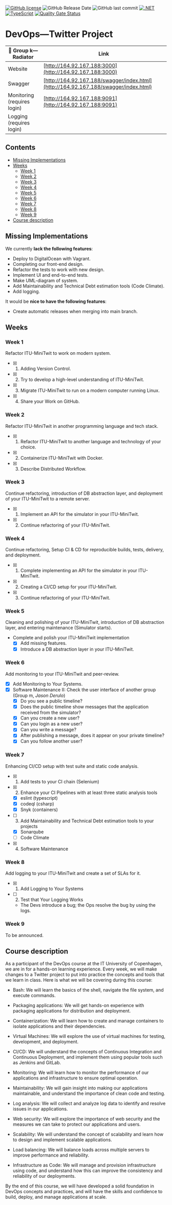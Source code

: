 [![GitHub license](https://img.shields.io/github/license/Naereen/StrapDown.js.svg)](https://github.com/simonskodt/itu-minitwit/blob/main/LICENSE)
![GitHub Release Date](https://img.shields.io/github/release-date/simonskodt/itu-minitwit)
![GitHub last commit](https://img.shields.io/github/last-commit/simonskodt/itu-minitwit)
[![.NET](https://img.shields.io/badge/--512BD4?logo=.net&logoColor=ffffff)](https://dotnet.microsoft.com/)
[![TypeScript](https://img.shields.io/badge/--3178C6?logo=typescript&logoColor=ffffff)](https://www.typescriptlang.org/)
[![Quality Gate Status](https://sonarcloud.io/api/project_badges/measure?project=simonskodt_itu-minitwit&metric=alert_status)](https://sonarcloud.io/summary/new_code?id=simonskodt_itu-minitwit) 

# DevOps&mdash;Twitter Project

| :love_letter: Group k&mdash;Radiator | Link |
| ------------- | ------------- |
| Website | [http://164.92.167.188:3000](http://164.92.167.188:3000)  |
| Swagger  | [http://164.92.167.188/swagger/index.html](http://164.92.167.188/swagger/index.html)  |
| Monitoring (requires login) | [http://164.92.167.188:9091](http://164.92.167.188:9091) |
| Logging (requires login) |  |

## Contents

- [Missing Implementations](#missing-implementations)
- [Weeks](#weeks)
  - [Week 1](#week-1)
  - [Week 2](#week-2)
  - [Week 3](#week-3)
  - [Week 4](#week-4)
  - [Week 5](#week-5)
  - [Week 6](#week-6)
  - [Week 7](#week-7)
  - [Week 8](#week-8)
  - [Week 9](#week-9)
- [Course description](#course-description)

## Missing Implementations

We currently **lack the following features**:

- Deploy to DigitalOcean with Vagrant.
- Completing our front-end design.
- Refactor the tests to work with new design.
- Implement UI and end-to-end tests.
- Make UML-diagram of system.
- Add Maintainability and Technical Debt estimation tools (Code Climate).
- Add logging.

It would be **nice to have the following features**:

- Create automatic releases when merging into main branch.

## Weeks

### Week 1

Refactor ITU-MiniTwit to work on modern system.

- [x] 1) Adding Version Control.
- [x] 2) Try to develop a high-level understanding of ITU-MiniTwit.
- [x] 3) Migrate ITU-MiniTwit to run on a modern computer running Linux.
- [x] 4) Share your Work on GitHub.

### Week 2

Refactor ITU-MiniTwit in another programming language and tech stack.

- [x] 1) Refactor ITU-MiniTwit to another language and technology of your choice.
- [x] 2) Containerize ITU-MiniTwit with Docker.
- [x] 3) Describe Distributed Workflow.

### Week 3

Continue refactoring, introduction of DB abstraction layer, and deployment of your ITU-MiniTwit to a remote server.

- [x] 1) Implement an API for the simulator in your ITU-MiniTwit.
- [x] 2) Continue refactoring of your ITU-MiniTwit.

### Week 4

Continue refactoring, Setup CI & CD for reproducible builds, tests, delivery, and deployment.

- [x] 1) Complete implementing an API for the simulator in your ITU-MiniTwit.
- [x] 2) Creating a CI/CD setup for your ITU-MiniTwit.
- [x] 3) Continue refactoring of your ITU-MiniTwit.

### Week 5

Cleaning and polishing of your ITU-MiniTwit, introduction of DB abstraction layer, and entering maintenance (Simulator starts).

- Complete and polish your ITU-MiniTwit implementation
  - [x] Add missing features.
  - [x] Introduce a DB abstraction layer in your ITU-MiniTwit.
  
### Week 6

Add monitoring to your ITU-MiniTwit and peer-review.

- [x] Add Monitoring to Your Systems.
- [x] Software Maintenance II: Check the user interface of another group (Group m, *Jason Derulo*)
  - [x] Do you see a public timeline?
  - [x] Does the public timeline show messages that the application received from the simulator?
  - [x] Can you create a new user?
  - [x] Can you login as a new user?
  - [x] Can you write a message?
  - [x] After publishing a message, does it appear on your private timeline?
  - [x] Can you follow another user?

### Week 7

Enhancing CI/CD setup with test suite and static code analysis.

- [x] 1) Add tests to your CI chain (Selenium)
- [x] 2) Enhance your CI Pipelines with at least three static analysis tools
  - [x] eslint (typescript)
  - [x] codeql (csharp)
  - [x] Snyk (containers)
- [ ] 3) Add Maintainability and Technical Debt estimation tools to your projects
  - [x] Sonarqube
  - [ ] Code Climate
- [x] 4) Software Maintenance
  
### Week 8

Add logging to your ITU-MiniTwit and create a set of SLAs for it.

- [x] 1) Add Logging to Your Systems
- [ ] 2) Test that Your Logging Works
  - The Devs introduce a bug; the Ops resolve the bug by using the logs.

### Week 9

To be announced.
  
## Course description

As a participant of the DevOps course at the IT University of Copenhagen, we are in for a hands-on learning experience. Every week, we will make changes to a Twitter project to put into practice the concepts and tools that we learn in class. Here is what we will be covering during this course:

- Bash: We will learn the basics of the shell, navigate the file system, and execute commands.

- Packaging applications: We will get hands-on experience with packaging applications for distribution and deployment.

- Containerization: We will learn how to create and manage containers to isolate applications and their dependencies.

- Virtual Machines: We will explore the use of virtual machines for testing, development, and deployment.

- CI/CD: We will understand the concepts of Continuous Integration and Continuous Deployment, and implement them using popular tools such as Jenkins and GitLab.

- Monitoring: We will learn how to monitor the performance of our applications and infrastructure to ensure optimal operation.

- Maintainability: We will gain insight into making our applications maintainable, and understand the importance of clean code and testing.

- Log analysis: We will collect and analyze log data to identify and resolve issues in our applications.

- Web security: We will explore the importance of web security and the measures we can take to protect our applications and users.

- Scalability: We will understand the concept of scalability and learn how to design and implement scalable applications.

- Load balancing: We will balance loads across multiple servers to improve performance and reliability.

- Infrastructure as Code: We will manage and provision infrastructure using code, and understand how this can improve the consistency and reliability of our deployments.

By the end of this course, we will have developed a solid foundation in DevOps concepts and practices, and will have the skills and confidence to build, deploy, and manage applications at scale.
